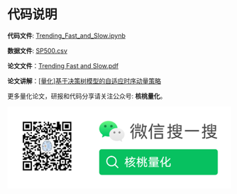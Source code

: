# 代码说明



**代码文件**: [Trending_Fast_and_Slow.ipynb](./Trending_Fast_and_Slow.ipynb)

**数据文件**: [SP500.csv](./SP500.csv)

**论文文件**：[Trending Fast and Slow.pdf](./Trending%20Fast%20and%20Slow.pdf)

**论文讲解**：[[量化]基于决策树模型的自适应时序动量策略](https://mp.weixin.qq.com/s?__biz=MzkxOTQzNDEzOA==&mid=2247484363&idx=1&sn=d814c8ec62bf217cec3dea657aec3bf4&chksm=c1a3653ef6d4ec283c2e987550761e651055c656cb48c33b7b639965a61efb3879ef3eaeb833&token=1991236374&lang=zh_CN#rd)



更多量化论文，研报和代码分享请关注公众号:  **核桃量化**。

![](../../images/nutquant_wx.png)
